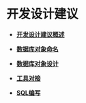 # 开发设计建议<a name="ZH-CN_TOPIC_0000001149748073"></a>

-   **[开发设计建议概述](开发设计建议概述.md)**  

-   **[数据库对象命名](数据库对象命名.md)**  

-   **[数据库对象设计](数据库对象设计.md)**  

-   **[工具对接](工具对接.md)**  

-   **[SQL编写](SQL编写.md)**  


